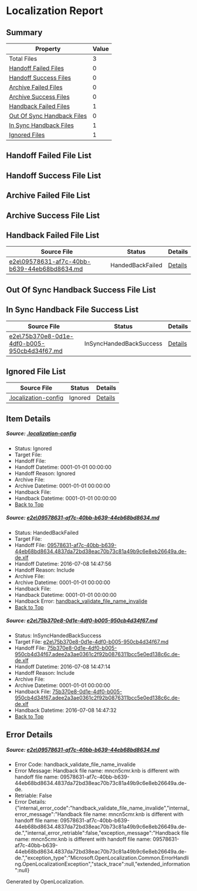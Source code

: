 # <a name='report-top'></a> Localization Report

## Summary
 Property | Value 
 -------- | ----- 
 Total Files | 3
[ Handoff Failed Files ](#handoff-failed-list)| 0
[ Handoff Success Files ](#handoff-success-list)| 0
[ Archive Failed Files ](#archive-failed-list)| 0
[ Archive Success Files ](#archive-success-list)| 0
[ Handback Failed Files ](#handback-failed-list)| 1
[ Out Of Sync Handback Files ](#outofsync-handback-success-list)| 0
[ In Sync Handback Files ](#insync-handback-success-list)| 1
[ Ignored Files ](#ignored-list)| 1

## <a name='handoff-failed-list'></a> Handoff Failed File List

## <a name='handoff-success-list'></a> Handoff Success File List

## <a name='archive-failed-list'></a> Archive Failed File List

## <a name='archive-success-list'></a> Archive Success File List

## <a name='handback-failed-list'></a> Handback Failed File List
 Source File | Status | Details 
 ----------- | ------ | ------- 
 [e2e\09578631-af7c-40bb-b639-44eb68bd8634.md](https://github.com/OpenLocalizationTestOrg/oltest/blob/791de6e0ba9e866d4edcb71717feada8c5fe4f59/e2e/09578631-af7c-40bb-b639-44eb68bd8634.md) | HandedBackFailed | [Details](#f2e0e094eb10c6709aed906fc881796817d80a941)

## <a name='outofsync-handback-success-list'></a> Out Of Sync Handback Success File List

## <a name='insync-handback-success-list'></a> In Sync Handback File Success List
 Source File | Status | Details 
 ----------- | ------ | ------- 
 [e2e\75b370e8-0d1e-4df0-b005-950cb4d34f67.md](https://github.com/OpenLocalizationTestOrg/oltest/blob/24c6a6dc3f661c06aee923ad4f4f8bd2398d65fc/e2e/75b370e8-0d1e-4df0-b005-950cb4d34f67.md) | InSyncHandedBackSuccess | [Details](#a31348a940a168d3d632ceddc8311fe2aff2aa572)

## <a name='ignored-list'></a> Ignored File List
 Source File | Status | Details 
 ----------- | ------ | ------- 
 [.localization-config](https://github.com/OpenLocalizationTestOrg/oltest/blob/791de6e0ba9e866d4edcb71717feada8c5fe4f59/.localization-config) | Ignored | [Details](#3d4f252ac210baf56311d7e97dcc2db10974dbd20)

## Item Details
##### <a name='3d4f252ac210baf56311d7e97dcc2db10974dbd20'></a> Source: [.localization-config](https://github.com/OpenLocalizationTestOrg/oltest/blob/791de6e0ba9e866d4edcb71717feada8c5fe4f59/.localization-config)
* Status: Ignored
* Target File: 
* Handoff File: 
* Handoff Datetime: 0001-01-01 00:00:00
* Handoff Reason: Ignored
* Archive File: 
* Archive Datetime: 0001-01-01 00:00:00
* Handback File: 
* Handback Datetime: 0001-01-01 00:00:00
* [Back to Top](#report-top)

##### <a name='f2e0e094eb10c6709aed906fc881796817d80a941'></a> Source: [e2e\09578631-af7c-40bb-b639-44eb68bd8634.md](https://github.com/OpenLocalizationTestOrg/oltest/blob/791de6e0ba9e866d4edcb71717feada8c5fe4f59/e2e/09578631-af7c-40bb-b639-44eb68bd8634.md)
* Status: HandedBackFailed
* Target File: 
* Handoff File: [09578631-af7c-40bb-b639-44eb68bd8634.4837da72bd38eac70b73c81a49b9c6e8eb26649a.de-de.xlf](https://github.com/OpenLocalizationTestOrg/olhandoff-e2e/blob/69b8ac1c58806baa0e55c847591fbcc2eac3bd41/ol-handoff/OpenLocalizationTestOrg/oltest-dede-fly/ci/ht/09578631-af7c-40bb-b639-44eb68bd8634.4837da72bd38eac70b73c81a49b9c6e8eb26649a.de-de.xlf)
* Handoff Datetime: 2016-07-08 14:47:56
* Handoff Reason: Include
* Archive File: 
* Archive Datetime: 0001-01-01 00:00:00
* Handback File: 
* Handback Datetime: 0001-01-01 00:00:00
* Handback Error: [handback_validate_file_name_invalide](#f2e0e094eb10c6709aed906fc881796817d80a941handback_validate_file_name_invalide)
* [Back to Top](#report-top)

##### <a name='a31348a940a168d3d632ceddc8311fe2aff2aa572'></a> Source: [e2e\75b370e8-0d1e-4df0-b005-950cb4d34f67.md](https://github.com/OpenLocalizationTestOrg/oltest/blob/24c6a6dc3f661c06aee923ad4f4f8bd2398d65fc/e2e/75b370e8-0d1e-4df0-b005-950cb4d34f67.md)
* Status: InSyncHandedBackSuccess
* Target File: [e2e\75b370e8-0d1e-4df0-b005-950cb4d34f67.md](https://github.com/OpenLocalizationTestOrg/oltest-dede-fly/blob/cc19854e81e0e54b5c0c3c84325cda8bcbf95940/e2e/75b370e8-0d1e-4df0-b005-950cb4d34f67.md)
* Handoff File: [75b370e8-0d1e-4df0-b005-950cb4d34f67.adee2a3ae0361c2f92b0876311bcc5e0ed138c6c.de-de.xlf](https://github.com/OpenLocalizationTestOrg/olhandoff-e2e/blob/7a009b0bad5631341e27e32c43f368d0a29cd52d/ol-handoff/OpenLocalizationTestOrg/oltest-dede-fly/ci/ht/75b370e8-0d1e-4df0-b005-950cb4d34f67.adee2a3ae0361c2f92b0876311bcc5e0ed138c6c.de-de.xlf)
* Handoff Datetime: 2016-07-08 14:47:14
* Handoff Reason: Include
* Archive File: 
* Archive Datetime: 0001-01-01 00:00:00
* Handback File: [75b370e8-0d1e-4df0-b005-950cb4d34f67.adee2a3ae0361c2f92b0876311bcc5e0ed138c6c.de-de.xlf](https://github.com/OpenLocalizationTestOrg/olhandback-e2e/blob/1da9a42294b20832eecd9dac3e7ccd84b6c93c1d/ol-handback/OpenLocalizationTestOrg/oltest-dede-fly/ci/ht/75b370e8-0d1e-4df0-b005-950cb4d34f67.adee2a3ae0361c2f92b0876311bcc5e0ed138c6c.de-de.xlf)
* Handback Datetime: 2016-07-08 14:47:32
* [Back to Top](#report-top)


## Error Details
##### <a name='f2e0e094eb10c6709aed906fc881796817d80a941handback_validate_file_name_invalide'></a> Source: [e2e\09578631-af7c-40bb-b639-44eb68bd8634.md](#f2e0e094eb10c6709aed906fc881796817d80a941)
* Error Code: handback_validate_file_name_invalide
* Error Message: Handback file name: mncn5cmr.knb is different with handoff file name: 09578631-af7c-40bb-b639-44eb68bd8634.4837da72bd38eac70b73c81a49b9c6e8eb26649a.de-de.
* Retriable: False
* Error Details: {"internal_error_code":"handback_validate_file_name_invalide","internal_error_message":"Handback file name: mncn5cmr.knb is different with handoff file name: 09578631-af7c-40bb-b639-44eb68bd8634.4837da72bd38eac70b73c81a49b9c6e8eb26649a.de-de.","internal_error_retriable":false,"exception_message":"Handback file name: mncn5cmr.knb is different with handoff file name: 09578631-af7c-40bb-b639-44eb68bd8634.4837da72bd38eac70b73c81a49b9c6e8eb26649a.de-de.","exception_type":"Microsoft.OpenLocalization.Common.ErrorHandling.OpenLocalizationException","stack_trace":null,"extended_information":null}


Generated by OpenLocalization.
